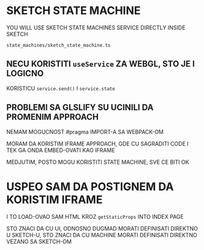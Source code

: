 # SKETCH STATE MACHINE

YOU WILL USE SKETCH STATE MACHINES SERVICE DIRECTLY INSIDE SKETCH

`state_machines/sketch_state_machine.ts`

## NECU KORISTITI `useService` ZA WEBGL, STO JE I LOGICNO

KORISTICU `service.send()` I `service.state`

## PROBLEMI SA GLSLIFY SU UCINILI DA PROMENIM APPROACH

NEMAM MOGUCNOST #pragma IMPORT-A SA WEBPACK-OM

MORAM DA KORISTIM IFRAME APPROACH, GDE CU SAGRADITI CODE I TEK GA ONDA EMBED-OVATI KAO IFRAME

MEDJUTIM, POSTO MOGU KORISTITI STATE MACHINE, SVE CE BITI OK

# USPEO SAM DA POSTIGNEM DA KORISTIM IFRAME

I TO LOAD-OVAO SAM HTML KROZ `getStaticProps` INTO INDEX PAGE

STO ZNACI DA CU UI, ODNOSNO DUGMAD MORATI DEFINISATI DIREKTNO U SKETCH-U, STO ZNACI DA CU MACHINE MORATI DEFINISATI DIREKTNO VEZANO SA SKETCH-OM

